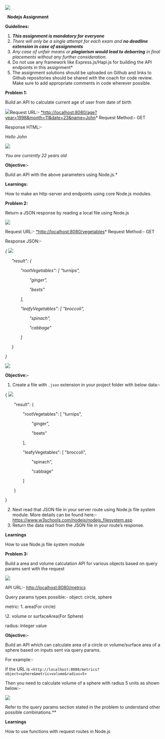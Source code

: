 ![](Aspose.Words.2b4a03a1-eb9a-488b-b0fa-dd3b2d0a3eda.001.png)

` `**Nodejs Assignment**

**Guidelines:**

1. ***This assignment is mandatory for everyone***
1. *There will only be a single attempt for each exam and **no deadline extension in case of assignments***
1. *Any case of unfair means or **plagiarism would lead to debarring** in final placements without any further consideration.*  
1. Do not use any framework like Express.js/Hapi.js for building the API endpoints in this assignment* 
1. The assignment solutions should be uploaded on Github and links to Github repositories should be shared with the coach for code review. Make sure to add appropriate comments in code wherever possible.

**Problem 1:** 

Build an API to calculate current age of user from date of birth  

![](Aspose.Words.2b4a03a1-eb9a-488b-b0fa-dd3b2d0a3eda.002.jpeg)Request URL:-  [*http://localhost:8080/age?year=1998&month=11&date=23&name=John](http://localhost:8080/age?year=1998&month=11&date=23&name=John)* Request Method:- GET 

Response HTML:- 

*<p>Hello John</p> ![](Aspose.Words.2b4a03a1-eb9a-488b-b0fa-dd3b2d0a3eda.003.png)*

*<p>You are currently 22 years old</p>* 

**Objective:-** 

Build an API with the above parameters using Node.js.* 

**Learnings:** 

How to make an http-server and endpoints using core Node.js modules.

**Problem 2:** 

Return a JSON response by reading a local file using Node.js 

![](Aspose.Words.2b4a03a1-eb9a-488b-b0fa-dd3b2d0a3eda.004.jpeg)

Request URL:-  [*http://localhost:8080/vegetables](http://localhost:8080/vegetables)* Request Method:- GET 

Response JSON:- 

*{ ![](Aspose.Words.2b4a03a1-eb9a-488b-b0fa-dd3b2d0a3eda.005.png)*

`   `*"result": {* 

`       `*"rootVegetables": [            "turnips",* 

`           `*"ginger",* 

`           `*"beets"* 

`       `*],* 

`       `*"leafyVegetables": [            "broccoli",* 

`           `*"spinach",* 

`           `*"cabbage"* 

`       `*]* 

`   `*}* 

*}* 

![](Aspose.Words.2b4a03a1-eb9a-488b-b0fa-dd3b2d0a3eda.006.png)

**Objective:-** 

1. Create a file with `.json` extension in your project folder with below data:- 

{ ![](Aspose.Words.2b4a03a1-eb9a-488b-b0fa-dd3b2d0a3eda.007.png)

`    `"result": { 

`        `"rootVegetables": [             "turnips", 

`            `"ginger", 

`            `"beets" 

`        `], 

`        `"leafyVegetables": [             "broccoli", 

`            `"spinach", 

`            `"cabbage" 

`        `] 

`    `} 

} 

2. Next read that JSON file in your server route using Node.js file system module. More details can be found here:- <https://www.w3schools.com/nodejs/nodejs_filesystem.asp> 
2. Return the data read from the JSON file in your route’s response. 

**Learnings** 

How to use Node.js file system module 

**Problem 3:** 

Build a area and volume calculation API for various objects based on query params sent with the request 

![](Aspose.Words.2b4a03a1-eb9a-488b-b0fa-dd3b2d0a3eda.008.jpeg)

API URL:- <http://localhost:8080/metrics> 

Query params types possible:-  object: circle, sphere 

metric: 1. area(For circle)  

\2. volume or surfaceArea(For Sphere) 

radius: Integer value 

**Objective:-** 

Build an API which can calculate area of a circle or volume/surface area of a sphere based on inputs sent via query params. 

For example:- 

If the URL is `<http://localhost:8080/metrics?object=sphere&metric=volume&radius=5>` 

Then you need to calculate volume of a sphere with radius 5 units as shown below:- 

![](Aspose.Words.2b4a03a1-eb9a-488b-b0fa-dd3b2d0a3eda.009.jpeg)

Refer to the query params section stated in the problem to understand other possible combinations.** 

**Learnings** 

How to use functions with request routes in Node.js
